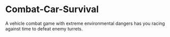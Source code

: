 # Combat-Car-Survival
A vehicle combat game with extreme environmental dangers has you racing against time to defeat enemy turrets.
